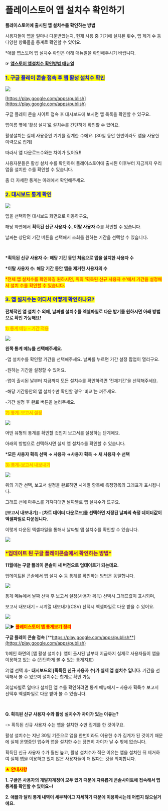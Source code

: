# 플레이스토어 앱 설치수 확인하기

**플레이스토어에 출시된 앱 설치수를 확인하는 방법**

사용자들이 앱을 얼마나 다운받았는지, 현재 사용 중 기기에 설치된 횟수, 앱 제거 수 등 다양한 항목들을 통계로 확인할 수 있어요.

\*애플 앱스토어 앱 설치수 확인은 아래 매뉴얼을 확인해주시기 바랍니다.

**☞** [**앱스토어 앱설치수 확인방법 매뉴얼**](../appstore/appstore-installcount.md)



### &#x20;<mark style="color:blue;">**1. 구글 플레이 콘솔 접속 후 앱 활성 설치수 확인**</mark>

![](https://wp.swing2app.co.kr/wp-content/uploads/2018/09/%EA%B5%AC%EA%B8%80%EC%84%A4%EC%B9%98%EC%88%981.png)

[https://play.google.com/apps/publish](https://play.google.com/apps/publish)

구글 플레이 콘솔 사이트 접속 후 대시보드에 보시면 앱 목록을 확인할 수 있구요.

앱이름 옆에 ‘활성 설치’로 설치수를 간단하게 확인할 수 있어요.

활성설치는 실제 사용중인 기기를 집계한 수에요. (30일 동안 한번이라도 앱을 사용한 이력으로 집계)&#x20;

따라서 앱 다운로드수와는 차이가 있어요!!

사용자분들은 활성 설치 수를 확인하여 플레이스토어에 출시된 이후부터 지금까지 우리 앱을 설치한 수를 확인할 수 있습니다.

좀 더 자세한 통계는 아래에서 확인해주세요.



### <mark style="color:blue;">**2. 대시보드 통계 확인**</mark>

![](https://wp.swing2app.co.kr/wp-content/uploads/2018/09/%EA%B5%AC%EA%B8%80%EC%84%A4%EC%B9%98%EC%88%982.png)

앱을 선택하면 대시보드 화면으로 이동하구요,

해당 화면에서 **획득된 신규 사용자 수, 이탈 사용자 수**를 확인할 수 있습니다.

날짜는 상단의 기간 버튼을 선택해서 조회를 원하는 기간을 선택할 수 있습니다.

​

**\*획득된 신규 사용자 수: 해당 기간 동안 처음으로 앱을 설치한 사용자 수**

**\*이탈 사용자 수: 해당 기간 동안 앱을 제거한 사용자의 수**

<mark style="color:red;">\*전체 앱 설치수를 확인하길 원하시면, 위의 ‘획득된 신규 사용자 수’에서 기간을 설정해서 설치 수를 확인할 수 있습니다.</mark>



### <mark style="color:blue;">**3. 앱 설치수는 어디서 어떻게 확인하나요?**</mark>

**전체적인 앱 설치 수 외에, 날짜별 설치수를 엑셀파일로 다운 받기를 원하시면 아래 방법으로 확인 가능해요!**

<mark style="color:orange;">**1) 통계 메뉴 – 기간 적용**</mark>

![](https://wp.swing2app.co.kr/wp-content/uploads/2018/09/%EA%B5%AC%EA%B8%80%EC%84%A4%EC%B9%98%EC%88%983.png)

**왼쪽 통계 메뉴를 선택해주세요.**

\-앱 설치수를 확인할 기간을 선택해주세요. 날짜를 누르면 기간 설정 팝업이 열리구요.

\-원하는 기간을 설정할 수 있어요.

\-앱이 출시된 날부터 지금까지 모든 설치수를 확인하려면 ‘전체기간’을 선택해주세요.

\-해당 기간동안의 앱 설치수만 확인할 경우 ‘비교’는 꺼주세요.

\-기간 설정 후 완료 버튼을 눌러주세요.



<mark style="color:orange;">**2) 통계-보고서 설정**</mark>

![](https://wp.swing2app.co.kr/wp-content/uploads/2018/09/%EA%B5%AC%EA%B8%80%EC%84%A4%EC%B9%98%EC%88%984.png)

어떤 유형의 통계를 확인할 것인지 보고서를 설정하는 단계에요.

아래의 방법으로 선택하시면 실제 앱 설치수를 확인할 수 있습니다.

**\*모든 사용자 획득 선택 → 사용자 →사용자 획득 → 새 사용자 수 선택**



<mark style="color:orange;">**3) 통계-보고서 내보내기**</mark>

![](https://wp.swing2app.co.kr/wp-content/uploads/2018/09/%EA%B5%AC%EA%B8%80%EC%84%A4%EC%B9%98%EC%88%985.png)

위의 기간 선택, 보고서 설정을 완료하면 시계열 항목에 측정항목의 그래표가 표시됩니다.

그래프 선에 마우스를 가져다대면 날짜별로 앱 설치수가 뜨구요.

**\[보고서 내보내기] – \[차트 데이터 다운로드]를 선택하면 지정된 날짜의 측정 데이터값이 엑셀파일로 다운됩니다.**

이렇게 다운된 엑셀파일을 통해서 날짜별 앱 설치수를 확인할 수 있습니다.

![](https://wp.swing2app.co.kr/wp-content/uploads/2020/07/%EC%BA%A1%EC%B2%98.png)

### <mark style="color:purple;">**\*업데이트 된 구글 플레이콘솔에서 확인하는 방법\***</mark>



**11월에는 구글 플레이 콘솔이 새 버전으로 업데이트가 되는데요.**

업데이트된 콘솔에서 앱 설치 수 등 통계를 확인하는 방법은 동일합니다.

![](https://wp.swing2app.co.kr/wp-content/uploads/2018/09/%EA%B5%AC%EA%B8%80%EC%84%A4%EC%B9%98%EC%88%986.png)

통계 메뉴에서 날짜 선택 후 보고서 설정(사용자 획득) 선택시 그래프값이 표시되며,

보고서 내보내기 – 시계열 내보내기(CSV) 선택시 엑셀파일로 다운 받을 수 있어요.

![](https://wp.swing2app.co.kr/wp-content/uploads/2020/07/%EC%BA%A1%EC%B2%98.png)

<img src="https://s.w.org/images/core/emoji/11/svg/25b6.svg" alt="▶" data-size="line"> <mark style="color:red;">**플레이스토어 앱 통계보기 정리**</mark>

**구글 플레이 콘솔 접속** [**https://play.google.com/apps/publish**](https://play.google.com/apps/publish)

1\)메인 화면의 \[앱 활성 설치수]: 앱이 출시된 날부터 지금까지 실제로 사용자들이 앱을 이용하고 있는 수 (간단하게 볼 수 있는 통계지표)

2\)앱 선택 후- **대시보드의 \[획득된 신규 사용자 수]가 실제 앱 설치수 입니다**. 기간을 선택해서 볼 수 있으며 설치수는 합계로 확인 가능

3\)날짜별로 일마다 설치된 앱 수를 확인하려면 통계 메뉴에서 – 사용자 획득수 보고서 선택후 엑셀파일로 다운 받아 볼 수 있습니다.

​

**Q. 획득된 신규 사용자 수와 활성 설치수가 차이가 있는 이유는?**

\-> 획득된 신규 사용자 수는 앱을 설치한 수만 집계를 한 것이구요.

활성 설치수는 지난 30일 기준으로 앱을 한번이라도 이용한 수가 집계가 된 것이기 때문에 실제 운영중인 앱수와 앱을 설치한 수는 당연히 차이가 날 수 밖에 없습니다.

획득된 신규 사용자 수가 훨씬 높고, 활성 설치수가 적은 이유는 앱을 설치한 뒤 제거하여 실제 앱을 이용하고 있지 않은 사용자들이 더 많다는 것을 의미합니다.

<mark style="color:red;">**★ 안내사항**</mark>

**1. 구글은 사용자의 개발자계정이 모두 있기 때문에 자유롭게 콘솔사이트에 접속해서 앱 통계를 확인할 수 있어요\~!**

**2. 애플과 달리 통계 내역이 세부적이고 자세하기 때문에 이용하시는데 어렵지 않으실거에요.**
